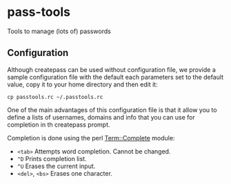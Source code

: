 # pass-tools

Tools to manage (lots of) passwords

## Configuration

Although createpass can be used without configuration file, we provide a
sample configuration file with the default each parameters set to the default
value, copy it to your home directory and then edit it:

    cp passtools.rc ~/.passtools.rc

One of the main advantages of this configuration file is that it allow you to
define a lists of usernames, domains and info that you can use for completion
in th createpass prompt.

Completion is done using the perl [Term::Complete](http://perldoc.perl.org/Term/Complete.html)
module:

+ `<tab>` Attempts word completion. Cannot be changed.
+ `^D` Prints completion list.
+ `^U` Erases the current input.
+ `<del>`, `<bs>` Erases one character.

